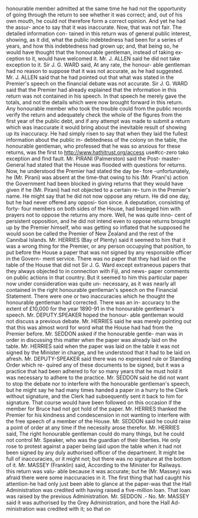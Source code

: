 honourable member admitted at the same time he had not the opportunity of going through the return to see whether it was correct; and, out of his own mouth, he could not therefore form a correct opinion. And yet he had the assur- ance to say that it was inaccurate. Now, that was not fair. The detailed information con- tained in this return was of general public interest, showing, as it did, what the public indebtedness had been for a series of years, and how this indebtedness had grown up; and, that being so, he would have thought that the honourable gentleman, instead of taking ex- ception to it, would have welcomed it. Mr. J. ALLEN said he did not take exception to it. Sir J. G. WARD said, At any rate, the honour- able gentleman had no reason to suppose that it was not accurate, as he had suggested. Mr. J. ALLEN said that he had pointed out that what was stated in the Premier's speech on the financial debate was not accurate. Sir J. G. WARD said that the Premier had already explained that the information in this return was not contained in his speech. In that speech he merely gave the totals, and not the details which were now brought forward in this return. Any honourable member who took the trouble could from the public records verify the return and adequately check the whole of the figures from the first year of the public debt, and if any attempt was made to submit a return which was inaccurate it would bring about the inevitable result of showing up its inaccuracy. He had simply risen to say that when they laid the fullest information about the public in- debtedness of the colony on the table, the honourable gentleman, who professed that he was so anxious for these returns, was the first to http://www.hathitrust.org/access use#cc-zero tako exception and find fault. Mr. PIRANI (Palmerston) said the Post- master-General had stated that the House was flooded with questions for returns. Now, he understood the Premier had stated the day be- fore -unfortunately, he (Mr. Pirani) was absent at the time-that owing to his (Mr. Pirani's) action the Government had been blocked in giving returns that they would have given if he (Mr. Pirani) had not objected to a certain re- turn in the Premier's name. He might say that he did not now oppose any return. He did one day, but he had never offered any opposi- tion since. A deputation, consisting of forty- four members on both sides of the House, had besieged him with prayers not to oppose the returns any more. Well, he was quite inno- cent of persistent opposition, and he did not intend even to oppose returns brought up by the Premier himself, who was getting so inflated that he supposed he would soon be called the Premier of New Zealand and the rest of the Cannibal Islands. Mr. HERRIES (Bay of Plenty) said it seemed to him that it was a wrong thing for the Premier, or any person occupying that position, to put before the House a paper that was not signed by any responsible officer in the Govern- ment service. There was no paper that they had laid on the table of the House that did not Sir J. G. Ward except extraneous papers that they always objected to in connection with Fiji, and news- paper comments on public actions in that country. But it seemed to him this particular paper now under consideration was quite un- necessary, as it was nearly all contained in the right honourable gentleman's speech on the Financial Statement. There were one or two inaccuracies which he thought the honourable gentleman had corrected. There was an in- accuracy to the extent of £10,000 for the year 1890-91 in the honourable gentleman's speech. Mr. DEPUTY.SPEAKER hoped the honour- able gentleman would not discuss a previous debate. Mr. HERRIES said he was merely pointing out that this was almost word for word what the House had had from the Premier before. Mr. SEDDON asked if the honourable gentle- man was in order in discussing this matter when the paper was already laid on the table. Mr. HERRIES said when the paper was laid on the table it was not signed by the Minister in charge, and he understood that it had to be laid on afresh. Mr. DEPUTY-SPEAKER said there was no expressed rule or Standing Order which re- quired any of these documents to be signed, but it was a practice that had been adhered to for so many years that he must hold it was necessary to adhere to the practice. Mr. SEDDON said he did not want to stop the debate nor to interfere with the honourable gentleman's speech, but he might say he had many times handed a paper in a hurry to the Clerk without signature, and the Clerk had subsequently sent it back to him for signature. That course would have been followed on this occasion if the member for Bruce had not got hold of the paper. Mr. HERRIES thanked the Premier for his kindness and condescension in not wanting to interfere with the free speech of a member of the House. Mr. SEDDON said he could raise a point of order at any time if the necessity arose therefor. Mr. HERRIES said, The right honourable gentleman could do many things, but he could not control Mr. Speaker, who was the guardian of their liberties. He only rose to protest against a paper being laid upon the table when it had not been signed by any duly authorised officer of the department. It might be full of inaccuracies, or it might not; but there was no signature at the bottom of it. Mr. MASSEY (Franklin) said, According to the Minister for Railways. this return was valu- able because it was accurate; but he (Mr. Massey) was afraid there were some inaccuracies in it. The first thing that had caught his attention-he had only just been able to glance at the paper-was that the Hall Administration was credited with having raised a five-million loan. That loan was raised by the previous Administration. Mr. SEDDON .- No. Mr. MASSEY said it was authorised by the Grey Administration, and hore the Hall Ad- ministration was credited with it; so that on 